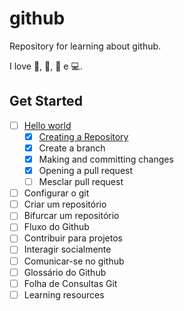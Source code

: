 # github
Repository for learning about github.

I love 🍕, 🎵, 📖 e 💻.

## Get Started
- [ ] [Hello world](https://docs.github.com/pt/get-started/quickstart/hello-world)
  - [x] [Creating a Repository](https://docs.github.com/pt/get-started/quickstart/create-a-repo)
  - [x] Create a branch
  - [x] Making and committing changes
  - [x] Opening a pull request
  - [ ] Mesclar pull request
- [ ] Configurar o git
- [ ] Criar um repositório
- [ ] Bifurcar um repositório
- [ ] Fluxo do Github
- [ ] Contribuir para projetos
- [ ] Interagir socialmente
- [ ] Comunicar-se no github
- [ ] Glossário do Github
- [ ] Folha de Consultas Git
- [ ] Learning resources
